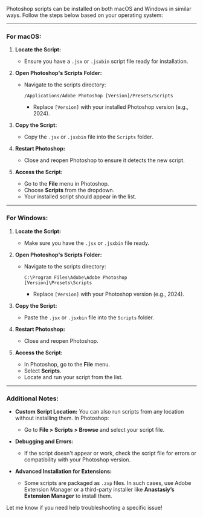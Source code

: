 Photoshop scripts can be installed on both macOS and Windows in similar ways. Follow the steps below based on your operating system:

---

### **For macOS:**

1. **Locate the Script:**
   - Ensure you have a `.jsx` or `.jsxbin` script file ready for installation.

2. **Open Photoshop's Scripts Folder:**
   - Navigate to the scripts directory:
     ```
     /Applications/Adobe Photoshop [Version]/Presets/Scripts
     ```
     - Replace `[Version]` with your installed Photoshop version (e.g., 2024).

3. **Copy the Script:**
   - Copy the `.jsx` or `.jsxbin` file into the `Scripts` folder.

4. **Restart Photoshop:**
   - Close and reopen Photoshop to ensure it detects the new script.

5. **Access the Script:**
   - Go to the **File** menu in Photoshop.
   - Choose **Scripts** from the dropdown.
   - Your installed script should appear in the list.

---

### **For Windows:**

1. **Locate the Script:**
   - Make sure you have the `.jsx` or `.jsxbin` file ready.

2. **Open Photoshop's Scripts Folder:**
   - Navigate to the scripts directory:
     ```
     C:\Program Files\Adobe\Adobe Photoshop [Version]\Presets\Scripts
     ```
     - Replace `[Version]` with your Photoshop version (e.g., 2024).

3. **Copy the Script:**
   - Paste the `.jsx` or `.jsxbin` file into the `Scripts` folder.

4. **Restart Photoshop:**
   - Close and reopen Photoshop.

5. **Access the Script:**
   - In Photoshop, go to the **File** menu.
   - Select **Scripts**.
   - Locate and run your script from the list.

---

### **Additional Notes:**

- **Custom Script Location:** You can also run scripts from any location without installing them. In Photoshop:
  - Go to **File > Scripts > Browse** and select your script file.

- **Debugging and Errors:**
  - If the script doesn't appear or work, check the script file for errors or compatibility with your Photoshop version.

- **Advanced Installation for Extensions:**
  - Some scripts are packaged as `.zxp` files. In such cases, use Adobe Extension Manager or a third-party installer like **Anastasiy’s Extension Manager** to install them.

Let me know if you need help troubleshooting a specific issue!